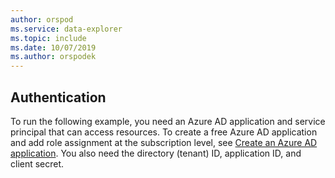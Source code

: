```yaml
---
author: orspod
ms.service: data-explorer
ms.topic: include
ms.date: 10/07/2019
ms.author: orspodek
---
```


## Authentication

To run the following example, you need an Azure AD application and service principal that can access resources. To create a free Azure AD application and add role assignment at the subscription level, see [Create an Azure AD application](/azure/active-directory/develop/howto-create-service-principal-portal). You also need the directory (tenant) ID, application ID, and client secret.